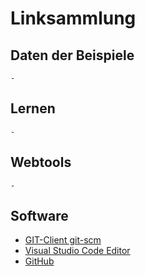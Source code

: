 # Linksammlung

## Daten der Beispiele
    -

## Lernen
    -

## Webtools
    -

## Software

- [GIT-Client git-scm](https://git-scm.com/)
- [Visual Studio Code Editor](https://code.visualstudio.com/)
- [GitHub](https://github.com/)
